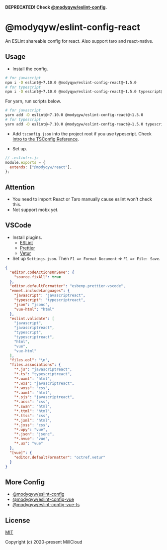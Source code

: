 **DEPRECATED! Check [@modyqyw/eslint-config](https://github.com/MillCloud/eslint-config).**

# @modyqyw/eslint-config-react

An ESLint shareable config for react. Also support taro and react-native.

## Usage

- Install the config.

```sh
# for javascript
npm i -D eslint@~7.10.0 @modyqyw/eslint-config-react@~1.5.0
# for typescript
npm i -D eslint@~7.10.0 @modyqyw/eslint-config-react@~1.5.0 typescript@~4.0.0
```

For yarn, run scripts below.

```sh
# for javascript
yarn add -D eslint@~7.10.0 @modyqyw/eslint-config-react@~1.5.0
# for typescript
yarn add -D eslint@~7.10.0 @modyqyw/eslint-config-react@~1.5.0 typescript@~4.0.0
```

- Add `tsconfig.json` into the project root if you use typescript. Check [Intro to the TSConfig Reference](https://www.typescriptlang.org/tsconfig).

- Set up.

```js
// .eslintrc.js
module.exports = {
  extends: ["@modyqyw/react"],
};
```

## Attention

- You need to import React or Taro manually cause eslint won't check this.
- Not support mobx yet.

## VSCode

- Install plugins.
  - [ESLint](https://marketplace.visualstudio.com/items?itemName=dbaeumer.vscode-eslint)
  - [Prettier](https://marketplace.visualstudio.com/items?itemName=esbenp.prettier-vscode)
  - [Vetur](https://marketplace.visualstudio.com/items?itemName=octref.vetur)
- Set up `Settings.json`. Then `F1 => Format Document` => `F1 => File: Save`.

```json
{
  "editor.codeActionsOnSave": {
    "source.fixAll": true
  },
  "editor.defaultFormatter": "esbenp.prettier-vscode",
  "emmet.includeLanguages": {
    "javascript": "javascriptreact",
    "typescript": "typescriptreact",
    "json": "jsonc",
    "vue-html": "html"
  },
  "eslint.validate": [
    "javascript",
    "javascriptreact",
    "typescript",
    "typescriptreact",
    "html",
    "vue",
    "vue-html"
  ],
  "files.eol": "\n",
  "files.associations": {
    "*.js": "javascriptreact",
    "*.ts": "typescriptreact",
    "*.wxml": "html",
    "*.wxs": "javascriptreact",
    "*.wxss": "css",
    "*.axml": "html",
    "*.sjs": "javascriptreact",
    "*.acss": "css",
    "*.swan": "html",
    "*.ttml": "html",
    "*.ttss": "css",
    "*.jxml": "html",
    "*.jxss": "css",
    "*.wpy": "vue",
    "*.json": "jsonc",
    "*.nvue": "vue",
    "*.ux": "vue"
  },
  "[vue]": {
    "editor.defaultFormatter": "octref.vetur"
  }
}
```

## More Config

- [@modyqyw/eslint-config](https://github.com/MillCloud/eslint-config)
- [@modyqyw/eslint-config-vue](https://github.com/MillCloud/eslint-config-vue)
- [@modyqyw/eslint-config-vue-ts](https://github.com/MillCloud/eslint-config-vue-ts)

## License

[MIT](./LICENSE)

Copyright (c) 2020-present MillCloud
